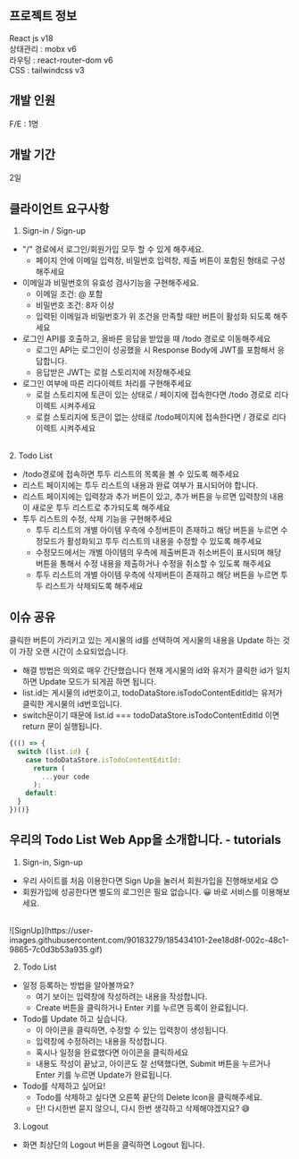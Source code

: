 ## 프로젝트 정보

React js v18
<br />
상태관리 : mobx v6
<br />
라우팅 : react-router-dom v6
<br />
CSS : tailwindcss v3
<br />

## 개발 인원

F/E : 1명
<br />

## 개발 기간
2일

## 클라이언트 요구사항

1. Sign-in / Sign-up
- "/" 경로에서 로그인/회원가입 모두 할 수 있게 해주세요.
  - 페이지 안에 이메일 입력창, 비밀번호 입력창, 제출 버튼이 포함된 형태로 구성해주세요
- 이메일과 비밀번호의 유효성 검사기능을 구현해주세요.
  - 이메일 조건: @ 포함
  - 비밀번호 조건: 8자 이상
  - 입력된 이메일과 비밀번호가 위 조건을 만족할 때만 버튼이 활성화 되도록 해주세요
- 로그인 API를 호출하고, 올바른 응답을 받았을 때 /todo 경로로 이동해주세요
  - 로그인 API는 로그인이 성공했을 시 Response Body에 JWT를 포함해서 응답합니다.
  - 응답받은 JWT는 로컬 스토리지에 저장해주세요
- 로그인 여부에 따른 리다이렉트 처리를 구현해주세요
  - 로컬 스토리지에 토큰이 있는 상태로 / 페이지에 접속한다면 /todo 경로로 리다이렉트 시켜주세요
  - 로컬 스토리지에 토큰이 없는 상태로 /todo페이지에 접속한다면 / 경로로 리다이렉트 시켜주세요
<br />  
2. Todo List

- /todo경로에 접속하면 투두 리스트의 목록을 볼 수 있도록 해주세요
- 리스트 페이지에는 투두 리스트의 내용과 완료 여부가 표시되어야 합니다.
- 리스트 페이지에는 입력창과 추가 버튼이 있고, 추가 버튼을 누르면 입력창의 내용이 새로운 투두 리스트로 추가되도록 해주세요
- 투두 리스트의 수정, 삭제 기능을 구현해주세요
  - 투두 리스트의 개별 아이템 우측에 수정버튼이 존재하고 해당 버튼을 누르면 수정모드가 활성화되고 투두 리스트의 내용을 수정할 수 있도록 해주세요
  - 수정모드에서는 개별 아이템의 우측에 제출버튼과 취소버튼이 표시되며 해당 버튼을 통해서 수정 내용을 제출하거나 수정을 취소할 수 있도록 해주세요
  - 투두 리스트의 개별 아이템 우측에 삭제버튼이 존재하고 해당 버튼을 누르면 투두 리스트가 삭제되도록 해주세요

## 이슈 공유
클릭한 버튼이 가리키고 있는 게시물의 id를 선택하여 게시물의 내용을 Update 하는 것이 가장 오랜 시간이 소요되었습니다.
- 해결 방법은 의외로 매우 간단했습니다 현재 게시물의 id와 유저가 클릭한 id가 일치하면 Update 모드가 되게끔 하면 됩니다.
- list.id는 게시물의 id번호이고, todoDataStore.isTodoContentEditId는 유저가 클릭한 게시물의 id번호입니다.
- switch문이기 때문에 list.id === todoDataStore.isTodoContentEditId 이면 return 문이 실행됩니다.
```javascript
{(() => {
  switch (list.id) {
    case todoDataStore.isTodoContentEditId:
      return (
        ...your code
      );
    default:
  }
})()}
```

## 우리의 Todo List Web App을 소개합니다. - tutorials
1. Sign-in, Sign-up
- 우리 사이트를 처음 이용한다면 Sign Up을 눌러서 회원가입을 진행해보세요 😊
- 회원가입에 성공한다면 별도의 로그인은 필요 없습니다. 😀 바로 서비스를 이용해보세요.
<br />
![SignUp](https://user-images.githubusercontent.com/90183279/185434101-2ee18d8f-002c-48c1-9865-7c0d3b53a935.gif)

2. Todo List
- 일정 등록하는 방법을 알아볼까요?
  - 여기 보이는 입력창에 작성하려는 내용을 작성합니다.
  - Create 버튼을 클릭하거나 Enter 키를 누르면 등록이 완료됩니다. 
- Todo를 Update 하고 싶습니다.
  - 이 아이콘을 클릭하면, 수정할 수 있는 입력창이 생성됩니다.
  - 입력창에 수정하려는 내용을 작성합니다.
  - 혹시나 일정을 완료했다면 아이콘을 클릭하세요
  - 내용도 작성이 끝났고, 아이콘도 잘 선택했다면, Submit 버튼을 누르거나 Enter 키를 누르면 Update가 완료됩니다.
- Todo를 삭제하고 싶어요!
  - Todo를 삭제하고 싶다면 오른쪽 끝단의 Delete Icon을 클릭해주세요.
  - 단! 다시한번 묻지 않으니, 다시 한번 생각하고 삭제해야겠지요? 😅

3. Logout
- 화면 최상단의 Logout 버튼을 클릭하면 Logout 됩니다. 





